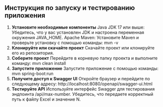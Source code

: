 ## **Инструкция по запуску и тестированию приложения**
1. **Установите необходимые компоненты**
   Java JDK 17 или выше: Убедитесь, что у вас установлен JDK и настроена переменная окружения JAVA_HOME.
   Apache Maven: Установите Maven и проверьте установку с помощью команды:
   mvn -v
2. **Клонируйте или скачайте проект**
   Скачайте проект или клонируйте его из репозитория.
3. **Соберите проект**
   Перейдите в корневую папку проекта и выполните команду:
mvn clean install
4. **Запустите приложение**
   Запустите приложение с помощью команды:
mvn spring-boot:run
5. **Получите доступ к Swagger UI**
   Откройте браузер и перейдите по следующему адресу:
http://localhost:8080/openapi/swagger-ui.html
6. **Тестируйте API**
   Используйте интерфейс Swagger для тестирования эндпоинта /api/max-number. Убедитесь, что передаете корректный путь к файлу Excel и значение N.